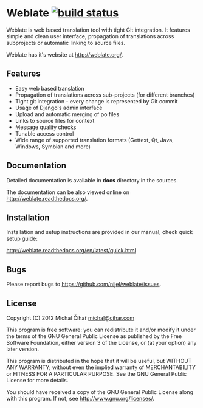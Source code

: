 # Weblate [![build status](https://secure.travis-ci.org/nijel/weblate.png)](https://travis-ci.org/nijel/weblate)

Weblate is web based translation tool with tight Git integration. It features
simple and clean user interface, propagation of translations across subprojects
or automatic linking to source files.

Weblate has it's website at http://weblate.org/.

## Features

* Easy web based translation
* Propagation of translations across sub-projects (for different branches)
* Tight git integration - every change is represented by Git commit
* Usage of Django's admin interface
* Upload and automatic merging of po files
* Links to source files for context
* Message quality checks
* Tunable access control
* Wide range of supported translation formats (Gettext, Qt, Java, Windows, Symbian and more)

## Documentation

Detailed documentation is available in **docs** directory in the sources.

The documentation can be also viewed online on
http://weblate.readthedocs.org/.

## Installation

Installation and setup instructions are provided in our manual, check
quick setup guide:

http://weblate.readthedocs.org/en/latest/quick.html

## Bugs

Please report bugs to https://github.com/nijel/weblate/issues.

## License

Copyright (C) 2012 Michal Čihař michal@cihar.com

This program is free software: you can redistribute it and/or modify it under
the terms of the GNU General Public License as published by the Free Software
Foundation, either version 3 of the License, or (at your option) any later
version.

This program is distributed in the hope that it will be useful, but WITHOUT ANY
WARRANTY; without even the implied warranty of MERCHANTABILITY or FITNESS FOR A
PARTICULAR PURPOSE. See the GNU General Public License for more details.

You should have received a copy of the GNU General Public License along with
this program. If not, see http://www.gnu.org/licenses/.
